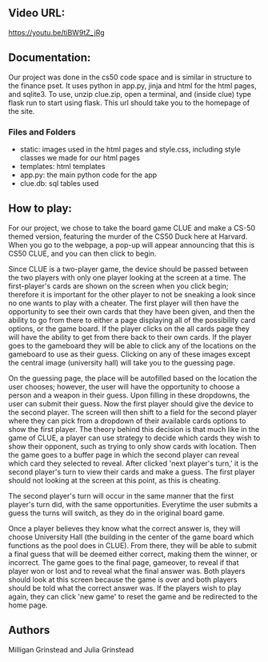 ## Video URL:
https://youtu.be/tiBW9tZ_jRg    

## Documentation:
Our project was done in the cs50 code space and is similar in structure to the finance pset. It uses python in app.py, jinja and html for the html pages, and sqlite3. 
To use, unzip clue.zip, open a terminal, and (inside clue) type flask run to start using flask. This url should take you to the homepage of the site.

### Files and Folders 
- static: images used in the html pages and style.css, including style classes we made for our html pages
- templates: html templates
- app.py: the main python code for the app
- clue.db: sql tables used

## How to play:
For our project, we chose to take the board game CLUE and make a CS-50 themed version, featuring the murder of the CS50 Duck here at Harvard. When you go to the webpage, a pop-up will appear announcing that this is CS50 CLUE, and you can then click to begin.

Since CLUE is a two-player game, the device should be passed between the two players with only one player looking at the screen at a time. The first-player's cards are shown on the screen when you click begin; therefore it is important for the other player to not be sneaking a look since no one wants to play with a cheater. The first player will then have the opportunity to see their own cards that they have been given, and then the ability to go from there to either a page displaying all of the possibility card options, or the game board. If the player clicks on the all cards page they will have the ability to get from there back to their own cards. If the player goes to the gameboard they will be able to click any of the locations on the gameboard to use as their guess. Clicking on any of these images except the central image (university hall) will take you to the guessing page.

On the guessing page, the place will be autofilled based on the location the user chooses; however, the user will have the opportunity to choose a person and a weapon in their guess. Upon filling in these dropdowns, the user can submit their guess. Now the first player should give the device to the second player. The screen will then shift to a field for the second player where they can pick from a dropdown of their available cards options to show the first player. The theory behind this decision is that much like in the game of CLUE, a player can use strategy to decide which cards they wish to show their opponent, such as trying to only show cards with location. Then the game goes to a buffer page in which the second player can reveal which card they selected to reveal. After clicked 'next player's turn,' it is the second player's turn to view their cards and make a guess. The first player should not looking at the screen at this point, as this is cheating.

The second player's turn will occur in the same manner that the first player's turn did, with the same opportunities. Everytime the user submits a guess the turns will switch, as they do in the original board game.

Once a player believes they know what the correct answer is, they will choose University Hall (the building in the center of the game board which functions as the pool does in CLUE). From there, they will be able to submit a final guess that will be deemed either correct, making them the winner, or incorrect. The game goes to the final page, gameover, to reveal if that player won or lost and to reveal what the final answer was. Both players should look at this screen because the game is over and both players should be told what the correct answer was. If the players wish to play again, they can click 'new game' to reset the game and be redirected to the home page.

## Authors
Milligan Grinstead and Julia Grinstead
